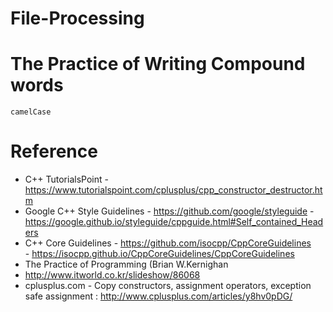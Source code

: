 # File-Processing

# The Practice of Writing Compound words
	camelCase  

# Reference
 - C++ TutorialsPoint
		- https://www.tutorialspoint.com/cplusplus/cpp_constructor_destructor.htm 
 - Google C++ Style Guidelines
		- https://github.com/google/styleguide
		- https://google.github.io/styleguide/cppguide.html#Self_contained_Headers   
 - C++ Core Guidelines
		- https://github.com/isocpp/CppCoreGuidelines  
		- https://isocpp.github.io/CppCoreGuidelines/CppCoreGuidelines  
 - The Practice of Programming (Brian W.Kernighan
 - http://www.itworld.co.kr/slideshow/86068
 - cplusplus.com
		- Copy constructors, assignment operators, exception safe assignment : http://www.cplusplus.com/articles/y8hv0pDG/

